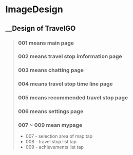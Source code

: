 # ImageDesign
## __Design of TravelGO
> ### 001 means main page
> ### 002 means travel stop imformation page
> ### 003 means chatting page
> ### 004 means travel stop time line page
> ### 005 means recommended travel stop page
> ### 006 means settings page
> ### 007 ~ 009 mean mypage
  > * 007 - selection area of map tap
  > * 008 - travel stop list tap
  > * 009 - achievements list tap
